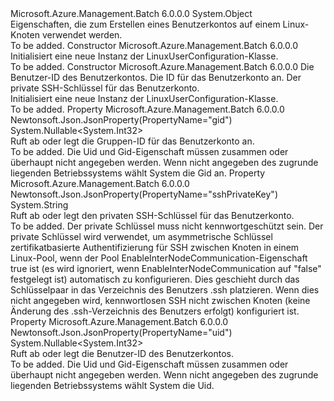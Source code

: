 <Type Name="LinuxUserConfiguration" FullName="Microsoft.Azure.Management.Batch.Models.LinuxUserConfiguration">
  <TypeSignature Language="C#" Value="public class LinuxUserConfiguration" />
  <TypeSignature Language="ILAsm" Value=".class public auto ansi beforefieldinit LinuxUserConfiguration extends System.Object" />
  <TypeSignature Language="DocId" Value="T:Microsoft.Azure.Management.Batch.Models.LinuxUserConfiguration" />
  <TypeSignature Language="VB.NET" Value="Public Class LinuxUserConfiguration" />
  <TypeSignature Language="F#" Value="type LinuxUserConfiguration = class" />
  <AssemblyInfo>
    <AssemblyName>Microsoft.Azure.Management.Batch</AssemblyName>
    <AssemblyVersion>6.0.0.0</AssemblyVersion>
  </AssemblyInfo>
  <Base>
    <BaseTypeName>System.Object</BaseTypeName>
  </Base>
  <Interfaces />
  <Docs>
    <summary>
            Eigenschaften, die zum Erstellen eines Benutzerkontos auf einem Linux-Knoten verwendet werden.
            </summary>
    <remarks>To be added.</remarks>
  </Docs>
  <Members>
    <Member MemberName=".ctor">
      <MemberSignature Language="C#" Value="public LinuxUserConfiguration ();" />
      <MemberSignature Language="ILAsm" Value=".method public hidebysig specialname rtspecialname instance void .ctor() cil managed" />
      <MemberSignature Language="DocId" Value="M:Microsoft.Azure.Management.Batch.Models.LinuxUserConfiguration.#ctor" />
      <MemberSignature Language="VB.NET" Value="Public Sub New ()" />
      <MemberType>Constructor</MemberType>
      <AssemblyInfo>
        <AssemblyName>Microsoft.Azure.Management.Batch</AssemblyName>
        <AssemblyVersion>6.0.0.0</AssemblyVersion>
      </AssemblyInfo>
      <Parameters />
      <Docs>
        <summary>
            Initialisiert eine neue Instanz der LinuxUserConfiguration-Klasse.
            </summary>
        <remarks>To be added.</remarks>
      </Docs>
    </Member>
    <Member MemberName=".ctor">
      <MemberSignature Language="C#" Value="public LinuxUserConfiguration (Nullable&lt;int&gt; uid = null, Nullable&lt;int&gt; gid = null, string sshPrivateKey = null);" />
      <MemberSignature Language="ILAsm" Value=".method public hidebysig specialname rtspecialname instance void .ctor(valuetype System.Nullable`1&lt;int32&gt; uid, valuetype System.Nullable`1&lt;int32&gt; gid, string sshPrivateKey) cil managed" />
      <MemberSignature Language="DocId" Value="M:Microsoft.Azure.Management.Batch.Models.LinuxUserConfiguration.#ctor(System.Nullable{System.Int32},System.Nullable{System.Int32},System.String)" />
      <MemberSignature Language="VB.NET" Value="Public Sub New (Optional uid As Nullable(Of Integer) = null, Optional gid As Nullable(Of Integer) = null, Optional sshPrivateKey As String = null)" />
      <MemberSignature Language="F#" Value="new Microsoft.Azure.Management.Batch.Models.LinuxUserConfiguration : Nullable&lt;int&gt; * Nullable&lt;int&gt; * string -&gt; Microsoft.Azure.Management.Batch.Models.LinuxUserConfiguration" Usage="new Microsoft.Azure.Management.Batch.Models.LinuxUserConfiguration (uid, gid, sshPrivateKey)" />
      <MemberType>Constructor</MemberType>
      <AssemblyInfo>
        <AssemblyName>Microsoft.Azure.Management.Batch</AssemblyName>
        <AssemblyVersion>6.0.0.0</AssemblyVersion>
      </AssemblyInfo>
      <Parameters>
        <Parameter Name="uid" Type="System.Nullable&lt;System.Int32&gt;" />
        <Parameter Name="gid" Type="System.Nullable&lt;System.Int32&gt;" />
        <Parameter Name="sshPrivateKey" Type="System.String" />
      </Parameters>
      <Docs>
        <param name="uid">Die Benutzer-ID des Benutzerkontos.</param>
        <param name="gid">Die ID für das Benutzerkonto an.</param>
        <param name="sshPrivateKey">Der private SSH-Schlüssel für das Benutzerkonto.</param>
        <summary>
            Initialisiert eine neue Instanz der LinuxUserConfiguration-Klasse.
            </summary>
        <remarks>To be added.</remarks>
      </Docs>
    </Member>
    <Member MemberName="Gid">
      <MemberSignature Language="C#" Value="public Nullable&lt;int&gt; Gid { get; set; }" />
      <MemberSignature Language="ILAsm" Value=".property instance valuetype System.Nullable`1&lt;int32&gt; Gid" />
      <MemberSignature Language="DocId" Value="P:Microsoft.Azure.Management.Batch.Models.LinuxUserConfiguration.Gid" />
      <MemberSignature Language="VB.NET" Value="Public Property Gid As Nullable(Of Integer)" />
      <MemberSignature Language="F#" Value="member this.Gid : Nullable&lt;int&gt; with get, set" Usage="Microsoft.Azure.Management.Batch.Models.LinuxUserConfiguration.Gid" />
      <MemberType>Property</MemberType>
      <AssemblyInfo>
        <AssemblyName>Microsoft.Azure.Management.Batch</AssemblyName>
        <AssemblyVersion>6.0.0.0</AssemblyVersion>
      </AssemblyInfo>
      <Attributes>
        <Attribute>
          <AttributeName>Newtonsoft.Json.JsonProperty(PropertyName="gid")</AttributeName>
        </Attribute>
      </Attributes>
      <ReturnValue>
        <ReturnType>System.Nullable&lt;System.Int32&gt;</ReturnType>
      </ReturnValue>
      <Docs>
        <summary>
            Ruft ab oder legt die Gruppen-ID für das Benutzerkonto an.
            </summary>
        <value>To be added.</value>
        <remarks>
            Die Uid und Gid-Eigenschaft müssen zusammen oder überhaupt nicht angegeben werden. Wenn nicht angegeben des zugrunde liegenden Betriebssystems wählt System die Gid an.
            </remarks>
      </Docs>
    </Member>
    <Member MemberName="SshPrivateKey">
      <MemberSignature Language="C#" Value="public string SshPrivateKey { get; set; }" />
      <MemberSignature Language="ILAsm" Value=".property instance string SshPrivateKey" />
      <MemberSignature Language="DocId" Value="P:Microsoft.Azure.Management.Batch.Models.LinuxUserConfiguration.SshPrivateKey" />
      <MemberSignature Language="VB.NET" Value="Public Property SshPrivateKey As String" />
      <MemberSignature Language="F#" Value="member this.SshPrivateKey : string with get, set" Usage="Microsoft.Azure.Management.Batch.Models.LinuxUserConfiguration.SshPrivateKey" />
      <MemberType>Property</MemberType>
      <AssemblyInfo>
        <AssemblyName>Microsoft.Azure.Management.Batch</AssemblyName>
        <AssemblyVersion>6.0.0.0</AssemblyVersion>
      </AssemblyInfo>
      <Attributes>
        <Attribute>
          <AttributeName>Newtonsoft.Json.JsonProperty(PropertyName="sshPrivateKey")</AttributeName>
        </Attribute>
      </Attributes>
      <ReturnValue>
        <ReturnType>System.String</ReturnType>
      </ReturnValue>
      <Docs>
        <summary>
            Ruft ab oder legt den privaten SSH-Schlüssel für das Benutzerkonto.
            </summary>
        <value>To be added.</value>
        <remarks>
            Der private Schlüssel muss nicht kennwortgeschützt sein. Der private Schlüssel wird verwendet, um asymmetrische Schlüssel zertifikatbasierte Authentifizierung für SSH zwischen Knoten in einem Linux-Pool, wenn der Pool EnableInterNodeCommunication-Eigenschaft true ist (es wird ignoriert, wenn EnableInterNodeCommunication auf "false" festgelegt ist) automatisch zu konfigurieren. Dies geschieht durch das Schlüsselpaar in das Verzeichnis des Benutzers .ssh platzieren. Wenn dies nicht angegeben wird, kennwortlosen SSH nicht zwischen Knoten (keine Änderung des .ssh-Verzeichnis des Benutzers erfolgt) konfiguriert ist.
            </remarks>
      </Docs>
    </Member>
    <Member MemberName="Uid">
      <MemberSignature Language="C#" Value="public Nullable&lt;int&gt; Uid { get; set; }" />
      <MemberSignature Language="ILAsm" Value=".property instance valuetype System.Nullable`1&lt;int32&gt; Uid" />
      <MemberSignature Language="DocId" Value="P:Microsoft.Azure.Management.Batch.Models.LinuxUserConfiguration.Uid" />
      <MemberSignature Language="VB.NET" Value="Public Property Uid As Nullable(Of Integer)" />
      <MemberSignature Language="F#" Value="member this.Uid : Nullable&lt;int&gt; with get, set" Usage="Microsoft.Azure.Management.Batch.Models.LinuxUserConfiguration.Uid" />
      <MemberType>Property</MemberType>
      <AssemblyInfo>
        <AssemblyName>Microsoft.Azure.Management.Batch</AssemblyName>
        <AssemblyVersion>6.0.0.0</AssemblyVersion>
      </AssemblyInfo>
      <Attributes>
        <Attribute>
          <AttributeName>Newtonsoft.Json.JsonProperty(PropertyName="uid")</AttributeName>
        </Attribute>
      </Attributes>
      <ReturnValue>
        <ReturnType>System.Nullable&lt;System.Int32&gt;</ReturnType>
      </ReturnValue>
      <Docs>
        <summary>
            Ruft ab oder legt die Benutzer-ID des Benutzerkontos.
            </summary>
        <value>To be added.</value>
        <remarks>
            Die Uid und Gid-Eigenschaft müssen zusammen oder überhaupt nicht angegeben werden. Wenn nicht angegeben des zugrunde liegenden Betriebssystems wählt System die Uid.
            </remarks>
      </Docs>
    </Member>
  </Members>
</Type>